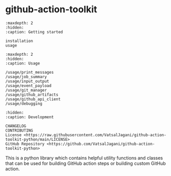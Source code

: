 # **github-action-toolkit**

```{toctree}
:maxdepth: 2
:hidden:
:caption: Getting started

installation
usage
```

```{toctree}
:maxdepth: 2
:hidden:
:caption: Usage

/usage/print_messages
/usage/job_summary
/usage/input_output
/usage/event_payload
/usage/git_manager
/usage/github_artifacts
/usage/github_api_client
/usage/debugging
```

```{toctree}
:hidden:
:caption: Development

CHANGELOG
CONTRIBUTING
License <https://raw.githubusercontent.com/VatsalJagani/github-action-toolkit-python/main/LICENSE>
GitHub Repository <https://github.com/VatsalJagani/github-action-toolkit-python>
```


This is a python library which contains helpful utility functions and classes that can be used for building GitHub action steps or building custom GitHub action.


